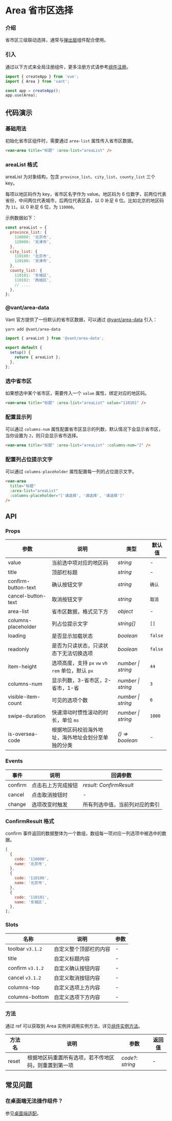# Area 省市区选择

### 介绍

省市区三级联动选择，通常与[弹出层](#/zh-CN/popup)组件配合使用。

### 引入

通过以下方式来全局注册组件，更多注册方式请参考[组件注册](#/zh-CN/advanced-usage#zu-jian-zhu-ce)。

```js
import { createApp } from 'vue';
import { Area } from 'vant';

const app = createApp();
app.use(Area);
```

## 代码演示

### 基础用法

初始化省市区组件时，需要通过 `area-list` 属性传入省市区数据。

```html
<van-area title="标题" :area-list="areaList" />
```

### areaList 格式

areaList 为对象结构，包含 `province_list`、`city_list`、`county_list` 三个 key。

每项以地区码作为 key，省市区名字作为 value。地区码为 6 位数字，前两位代表省份，中间两位代表城市，后两位代表区县，以 0 补足 6 位。比如北京的地区码为 `11`，以 0 补足 6 位，为 `110000`。

示例数据如下：

```js
const areaList = {
  province_list: {
    110000: '北京市',
    120000: '天津市',
  },
  city_list: {
    110100: '北京市',
    120100: '天津市',
  },
  county_list: {
    110101: '东城区',
    110102: '西城区',
    // ....
  },
};
```

### @vant/area-data

Vant 官方提供了一份默认的省市区数据，可以通过 [@vant/area-data](https://github.com/youzan/vant/tree/dev/packages/vant-area-data) 引入：

```bash
yarn add @vant/area-data
```

```ts
import { areaList } from '@vant/area-data';

export default {
  setup() {
    return { areaList };
  },
};
```

### 选中省市区

如果想选中某个省市区，需要传入一个 `value` 属性，绑定对应的地区码。

```html
<van-area title="标题" :area-list="areaList" value="110101" />
```

### 配置显示列

可以通过 `columns-num` 属性配置省市区显示的列数，默认情况下会显示省市区，当你设置为 `2`，则只会显示省市选择。

```html
<van-area title="标题" :area-list="areaList" :columns-num="2" />
```

### 配置列占位提示文字

可以通过 `columns-placeholder` 属性配置每一列的占位提示文字。

```html
<van-area
  title="标题"
  :area-list="areaList"
  :columns-placeholder="['请选择', '请选择', '请选择']"
/>
```

## API

### Props

| 参数 | 说明 | 类型 | 默认值 |
| --- | --- | --- | --- |
| value | 当前选中项对应的地区码 | _string_ | - |
| title | 顶部栏标题 | _string_ | - |
| confirm-button-text | 确认按钮文字 | _string_ | `确认` |
| cancel-button-text | 取消按钮文字 | _string_ | `取消` |
| area-list | 省市区数据，格式见下方 | _object_ | - |
| columns-placeholder | 列占位提示文字 | _string[]_ | `[]` |
| loading | 是否显示加载状态 | _boolean_ | `false` |
| readonly | 是否为只读状态，只读状态下无法切换选项 | _boolean_ | `false` |
| item-height | 选项高度，支持 `px` `vw` `vh` `rem` 单位，默认 `px` | _number \| string_ | `44` |
| columns-num | 显示列数，3-省市区，2-省市，1-省 | _number \| string_ | `3` |
| visible-item-count | 可见的选项个数 | _number \| string_ | `6` |
| swipe-duration | 快速滑动时惯性滚动的时长，单位 `ms` | _number \| string_ | `1000` |
| is-oversea-code | 根据地区码校验海外地址，海外地址会划分至单独的分类 | _() => boolean_ | - |

### Events

| 事件    | 说明               | 回调参数                       |
| ------- | ------------------ | ------------------------------ |
| confirm | 点击右上方完成按钮 | _result: ConfirmResult_        |
| cancel  | 点击取消按钮时     | -                              |
| change  | 选项改变时触发     | 所有列选中值，当前列对应的索引 |

### ConfirmResult 格式

confirm 事件返回的数据整体为一个数组，数组每一项对应一列选项中被选中的数据。

```js
[
  {
    code: '110000',
    name: '北京市',
  },
  {
    code: '110100',
    name: '北京市',
  },
  {
    code: '110101',
    name: '东城区',
  },
];
```

### Slots

| 名称             | 说明                   | 参数 |
| ---------------- | ---------------------- | ---- |
| toolbar `v3.1.2` | 自定义整个顶部栏的内容 | -    |
| title            | 自定义标题内容         | -    |
| confirm `v3.1.2` | 自定义确认按钮内容     | -    |
| cancel `v3.1.2`  | 自定义取消按钮内容     | -    |
| columns-top      | 自定义选项上方内容     | -    |
| columns-bottom   | 自定义选项下方内容     | -    |

### 方法

通过 ref 可以获取到 Area 实例并调用实例方法，详见[组件实例方法](#/zh-CN/advanced-usage#zu-jian-shi-li-fang-fa)。

| 方法名 | 说明 | 参数 | 返回值 |
| --- | --- | --- | --- |
| reset | 根据地区码重置所有选项，若不传地区码，则重置到第一项 | _code?: string_ | - |

## 常见问题

### 在桌面端无法操作组件？

参见[桌面端适配](#/zh-CN/advanced-usage#zhuo-mian-duan-gua-pei)。

